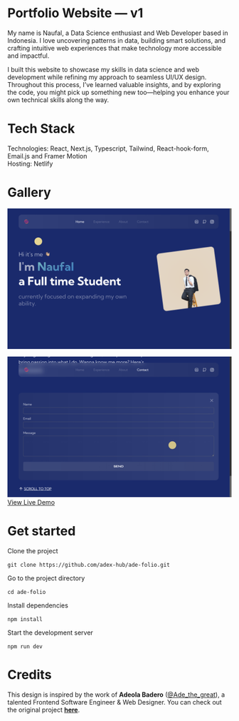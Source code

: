# Portfolio Website — v1

My name is Naufal, a Data Science enthusiast and Web Developer based in Indonesia. I love uncovering patterns in data, building smart solutions, and crafting intuitive web experiences that make technology more accessible and impactful.  

I built this website to showcase my skills in data science and web development while refining my approach to seamless UI/UX design. Throughout this process, I’ve learned valuable insights, and by exploring the code, you might pick up something new too—helping you enhance your own technical skills along the way.

# Tech Stack

Technologies: React, Next.js, Typescript, Tailwind, React-hook-form, Email.js and Framer Motion <br>
Hosting: Netlify

# Gallery

![Portfolio Screenshot1](./Screenshot.png)

<!-- ![Portfolio Screenshot2](./Screenshot-1.png) -->

![Portfolio Screenshot2](./Screenshot-2.png)
[View Live Demo]()

# Get started

Clone the project

```
git clone https://github.com/adex-hub/ade-folio.git
```

Go to the project directory

```
cd ade-folio
```

Install dependencies

```
npm install
```

Start the development server

```
npm run dev
```

# Credits  
This design is inspired by the work of **Adeola Badero** ([@Ade_the_great](https://x.com/Ade_the_great)), a talented Frontend Software Engineer & Web Designer. You can check out the original project **[here](https://github.com/adex-hub/ade-folio)**.  


